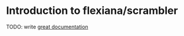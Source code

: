 # Introduction to flexiana/scrambler

TODO: write [great documentation](http://jacobian.org/writing/what-to-write/)
